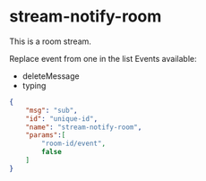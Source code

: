 # stream-notify-room

This is a room stream.

Replace event from one in the list
Events available:

- deleteMessage
- typing

```json
{
    "msg": "sub",
    "id": "unique-id",
    "name": "stream-notify-room",
    "params":[
        "room-id/event",
        false
    ]
}
```
